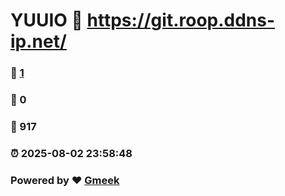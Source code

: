 # YUUIO :link: https://git.roop.ddns-ip.net/ 
### :page_facing_up: [1](https://git.roop.ddns-ip.net//tag.html) 
### :speech_balloon: 0 
### :hibiscus: 917 
### :alarm_clock: 2025-08-02 23:58:48 
### Powered by :heart: [Gmeek](https://github.com/Meekdai/Gmeek)
